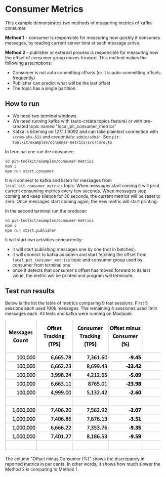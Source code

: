 # Consumer Metrics

This example demonstrates two methods of measuring metrics of kafka consumer.

**Method 1** - consumer is responsible for measuring how quickly it consumes messages, by reading current server time at each message arrive.

**Method 2** - publisher or external process is responsible for measuring how the offset of consumer group moves forward.
This method makes the following assumptions:
  - Consumer is not auto committing offsets (or it is auto-committing offsets frequently)
  - Publisher can predict what will be the last offset
  - The topic has a single partition.

## How to run

- We need two terminal windows
- We need running kafka with (auto-create topics feature) or with pre-created topic named "local_pit_consumer_metrics"
- Kafka is listening on 127.1.1:9092 and can take plaintext connection with `scram-sha-512` and credentials: `admin/admin`.
  See `pit-toolkit/examples/consumer-metrics/src/core.ts`

In terminal one run the consumer:
```
cd pit-toolkit/examples/consumer-metrics
npm i
npm run start.consumer
```
It will connect to kafka and listen for messages from `local_pit_consumer_metrics` topic. When messages start coming it will print current consuming metrics every few seconds. When messages stop coming and keep silence for 30 seconds, the current metrics will be reset to zero. Once messages start coming again, the new metric will start printing.

In the second terminal run the producer:
```
cd pit-toolkit/examples/consumer-metrics
npm i
npm run start.publisher
```
It will start two activities concurrently:
- it will start publishing messages one by one (not in batches).
- it will connect to kafka as admin and start fetching the offset from `local_pit_consumer_metrics` topic and consumer group used by consumer from terminal one.
- once it detects that consumer's offset has moved forward to its last value, the metric will be printed and program will terminate.

## Test run results

Below is the list the table of metrics comparing 9 test sessions. First 5 sessions each used 100k messages. The remaining 4 sessiones used 1mln messages each. All tests and kafka were running on Macbook.

![](./docs/metrics.png)

The column "Offset minus Consumer (%)" shows the discrepancy in reported metrics in per cents. In other words, it shows how much slower the Method 2 is comparing to Method 1.